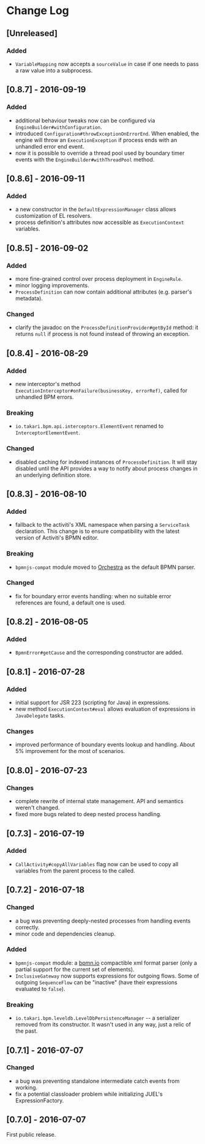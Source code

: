 # Change Log

## [Unreleased]

### Added

- `VariableMapping` now accepts a `sourceValue` in case if one needs to pass a raw value into a subprocess.



## [0.8.7] - 2016-09-19

### Added

- additional behaviour tweaks now can be configured via `EngineBuilder#withConfiguration`.
- introduced `Configuration#throwExceptionOnErrorEnd`. When enabled, the engine will throw an `ExecutionException` if
process ends with an unhandled error end event.
- now it is possible to override a thread pool used by boundary timer events with the
`EngineBuilder#withThreadPool` method.



## [0.8.6] - 2016-09-11

### Added
- a new constructor in the `DefaultExpressionManager` class allows customization of EL resolvers.
- process definition's attributes now accessible as `ExecutionContext` variables.



## [0.8.5] - 2016-09-02

### Added
- more fine-grained control over process deployment in `EngineRule`.
- minor logging improvements.
- `ProcessDefinition` can now contain additional attributes (e.g. parser's metadata).

### Changed
- clarify the javadoc on the `ProcessDefinitionProvider#getById` method: it returns `null` if process is not found instead
of throwing an exception.



## [0.8.4] - 2016-08-29

### Added
- new interceptor's method `ExecutionInterceptor#onFailure(businessKey, errorRef)`, called for unhandled BPM
errors.

### Breaking
- `io.takari.bpm.api.interceptors.ElementEvent` renamed to `InterceptorElementEvent`.

### Changed
- disabled caching for indexed instances of `ProcessDefinition`. It will stay disabled until the API provides a way
to notify about process changes in an underlying definition store.



## [0.8.3] - 2016-08-10

### Added

- fallback to the activiti's XML namespace when parsing a `ServiceTask` declaration. This change is to ensure
compatibility with the latest version of Activiti's BPMN editor.

### Breaking

- `bpmnjs-compat` module moved to [Orchestra](https://github.com/takari/orchestra) as the default BPMN parser.

### Changed

- fix for boundary error events handling: when no suitable error references are found, a default one is used.



## [0.8.2] - 2016-08-05

### Added

- `BpmnError#getCause` and the corresponding constructor are added.



## [0.8.1] - 2016-07-28

### Added

- initial support for JSR 223 (scripting for Java) in expressions.
- new method `ExecutionContext#eval` allows evaluation of expressions in `JavaDelegate` tasks.

### Changes

- improved performance of boundary events lookup and handling.
About 5% improvement for the most of scenarios.



## [0.8.0] - 2016-07-23

### Changes

- complete rewrite of internal state management. API and semantics weren't changed.
- fixed more bugs related to deep nested process handling.



## [0.7.3] - 2016-07-19

### Added

- `CallActivity#copyAllVariables` flag now can be used to copy all variables from the parent process to the called.



## [0.7.2] - 2016-07-18 

### Changed

- a bug was preventing deeply-nested processes from handling events correctly.
- minor code and dependencies cleanup.

### Added

- `bpmnjs-compat` module: a [bpmn.io](http://bpmn.io) compactible xml format parser (only a partial support for the current set of elements).
- `InclusiveGateway` now supports expressions for outgoing flows. Some of outgoing `SequenceFlow` can be "inactive" (have their expressions evaluated to `false`).

### Breaking

- `io.takari.bpm.leveldb.LevelDbPersistenceManager` -- a serializer removed from its constructor. It wasn't used in any way, just a relic of the past.



## [0.7.1] - 2016-07-07

### Changed

- a bug was preventing standalone intermediate catch events from working.
- fix a potential classloader problem while initializing JUEL's ExpressionFactory.

## [0.7.0] - 2016-07-07
First public release.
